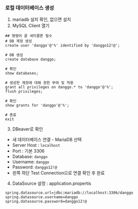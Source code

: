 ### 로컬 데이터베이스 생성
1. mariadb 설치 확인, 없으면 설치
2. MySQL Client 열기
```
## 명령어 끝 세미콜론 필수
# DB 계정 생성
create user 'danggo'@'%' identified by 'danggo12!@';

# DB 생성
create database danggo;

# 확인
show databases;

# 생성한 계정에 대해 권한 부여 및 적용
grant all privileges on danggo.* to 'danggo'@'%';
flush privileges;

# 확인
show grants for 'danggo'@'%';

# 종료
exit
```
3. DBeaver로 확인
* 새 데이터베이스 연결 - MariaDB 선택
* Server Host : `localhost`
* Port : 기본 3306
* Database: `danggo`
* Username: `danggo`
* Password: `danggo12!@`
* 왼쪽 하단 Test Connection으로 연결 확인 후 완료 
4. DataSource 설정 : application.propertis
```
spring.datasource.url=jdbc:mariadb://localhost:3306/danggo
spring.datasource.username=danggo
spring.datasource.password=danggo12!@
```